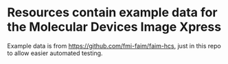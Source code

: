# Resources contain example data for the Molecular Devices Image Xpress

Example data is from https://github.com/fmi-faim/faim-hcs, just in this repo to allow easier automated testing.
